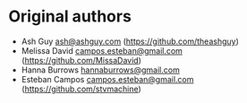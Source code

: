 # Original authors

- Ash Guy <ash@ashguy.com> (https://github.com/theashguy)
- Melissa David <campos.esteban@gmail.com> (https://github.com/MissaDavid)
- Hanna Burrows <hannaburrows@gmail.com>
- Esteban Campos <campos.esteban@gmail.com> (https://github.com/stvmachine)
